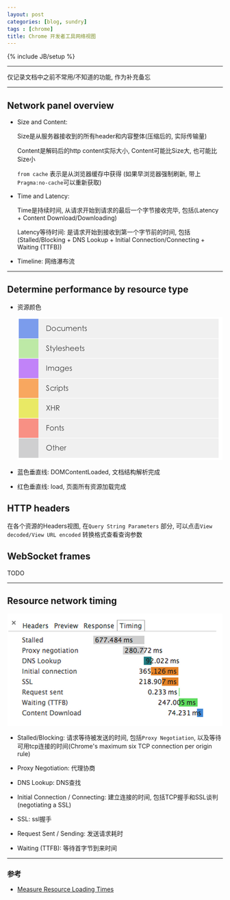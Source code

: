 ```yaml
---
layout: post
categories: [blog, sundry]
tags : [chrome]
title: Chrome 开发者工具网络视图
---
```

{% include JB/setup %}

---

仅记录文档中之前不常用/不知道的功能, 作为补充备忘

---

## Network panel overview

* Size and Content:

  Size是从服务器接收到的所有header和内容整体(压缩后的, 实际传输量)

  Content是解码后的http content实际大小, Content可能比Size大, 也可能比Size小

  `from cache` 表示是从浏览器缓存中获得 (如果早浏览器强制刷新, 带上`Pragma:no-cache`可以重新获取)

* Time and Latency:

  Time是持续时间, 从请求开始到请求的最后一个字节接收完毕, 包括(Latency + Content Download/Downloading)

  Latency等待时间: 是请求开始到接收到第一个字节前的时间, 包括(Stalled/Blocking + DNS Lookup + Initial Connection/Connecting + Waiting (TTFB))

* Timeline: 网络瀑布流

---

## Determine performance by resource type

* 资源颜色

  <img src="/assets/images/chrome/color.png" />

* 蓝色垂直线: DOMContentLoaded, 文档结构解析完成

* 红色垂直线: load, 页面所有资源加载完成

## HTTP headers

在各个资源的Headers视图, 在`Query String Parameters` 部分, 可以点击`View decoded/View URL encoded` 转换格式查看查询参数

## WebSocket frames

TODO

---

## Resource network timing

  <img src="/assets/images/chrome/timing.png" />

* Stalled/Blocking: 请求等待被发送的时间, 包括`Proxy Negotiation`, 以及等待可用tcp连接的时间(Chrome's maximum six TCP connection per origin rule)

* Proxy Negotiation: 代理协商

* DNS Lookup: DNS查找

* Initial Connection / Connecting: 建立连接的时间, 包括TCP握手和SSL谈判(negotiating a SSL)

* SSL: ssl握手

* Request Sent / Sending: 发送请求耗时

* Waiting (TTFB): 等待首字节到来时间

---

### 参考

* [Measure Resource Loading Times](https://developers.google.com/web/tools/profile-performance/network-performance/resource-loading)
